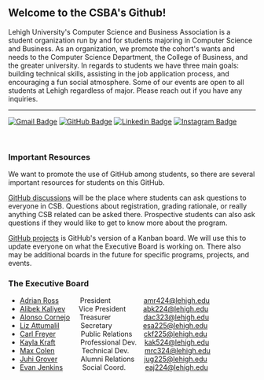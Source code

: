 ## Welcome to the CSBA's Github!

Lehigh University's Computer Science and Business Association is a student organization run by and for students majoring in Computer Science and Business. As an organization, we promote the cohort's wants and needs to the Computer Science Department, the College of Business, and the greater university. In regards to students we have three main goals: building technical skills, assisting in the job application process, and encouraging a fun social atmosphere. Some of our events are open to all students at Lehigh regardless of major. Please reach out if you have any inquiries.

---
[![Gmail Badge](https://img.shields.io/badge/-@incsba-ea4335?style=flat-square&labelColor=ea4335&logo=gmail&logoColor=white&link=https://mailto:incsba@lehigh.edu)](mailto:incsba@lehigh.edu)
[![GitHub Badge](https://img.shields.io/badge/-@Lehigh_CSB-%2312100E?style=flat-square&logo=GitHub&logoColor=white&link=https://www.github.com/Lehigh-CSB/)](https://www.github.com/Lehigh-CSB/)
[![Linkedin Badge](https://img.shields.io/badge/-@Lehigh_CSB-blue?style=flat-square&logo=Linkedin&logoColor=white&link=https://www.linkedin.com/groups/4481359/)](https://www.linkedin.com/groups/4481359/)
[![Instagram Badge](https://img.shields.io/badge/-@lehighcsb-e1306c?style=flat-square&labelColor=e1306c&logo=instagram&logoColor=white&link=https://www.instagram.com/lehighcsb/)](https://www.instagram.com/lehighcsb/)

<br />

### Important Resources

We want to promote the use of GitHub among students, so there are several important resources for students on this GitHub. 

[GitHub discussions](https://github.com/orgs/Lehigh-CSB/discussions) will be the place where students can ask questions to everyone in CSB. Questions about registration, grading rationale, or really anything CSB related can be asked there. Prospective students can also ask questions if they would like to get to know more about the program.

[GitHub projects](https://github.com/orgs/Lehigh-CSB/projects?type=beta) is GitHub's version of a Kanban board. We will use this to update everyone on what the Executive Board is working on. There also may be additional boards in the future for specific programs, projects, and events.

### The Executive Board

* [Adrian Ross](https://github.com/adrianmross) &nbsp;&nbsp;&nbsp;&nbsp;&nbsp;&nbsp;&nbsp;&nbsp;&nbsp; President &nbsp;&nbsp;&nbsp;&nbsp;&nbsp;&nbsp;&nbsp;&nbsp;&nbsp;&nbsp;&nbsp;&nbsp;&nbsp;&nbsp;&nbsp; amr424@lehigh.edu
* [Alibek Kaliyev](https://github.com/abekek) &nbsp;&nbsp;&nbsp;&nbsp;&nbsp; Vice President &nbsp;&nbsp;&nbsp;&nbsp;&nbsp;&nbsp;&nbsp; abk224@lehigh.edu
* [Alonso Cornejo](https://github.com/AlonsoCornejo) &nbsp;&nbsp;&nbsp; Treasurer &nbsp;&nbsp;&nbsp;&nbsp;&nbsp;&nbsp;&nbsp;&nbsp;&nbsp;&nbsp;&nbsp;&nbsp;&nbsp;&nbsp;&nbsp; dac323@lehigh.edu
* [Liz Attumalil](https://github.com/GIRvB6162) &nbsp;&nbsp;&nbsp;&nbsp;&nbsp;&nbsp;&nbsp;&nbsp;&nbsp; Secretary &nbsp;&nbsp;&nbsp;&nbsp;&nbsp;&nbsp;&nbsp;&nbsp;&nbsp;&nbsp;&nbsp;&nbsp;&nbsp;&nbsp; esa225@lehigh.edu
* [Carl Freyer](https://github.com/CarlFreyer) &nbsp;&nbsp;&nbsp;&nbsp;&nbsp;&nbsp;&nbsp;&nbsp;&nbsp;&nbsp;&nbsp; Public Relations &nbsp;&nbsp;&nbsp;&nbsp; ckf225@lehigh.edu
* [Kayla Kraft](https://github.com/kaylaak) &nbsp;&nbsp;&nbsp;&nbsp;&nbsp;&nbsp;&nbsp;&nbsp;&nbsp;&nbsp;&nbsp; Professional Dev. &nbsp;&nbsp; kak524@lehigh.edu
* [Max Colen](https://github.com/Mlepic1114) &nbsp;&nbsp;&nbsp;&nbsp;&nbsp;&nbsp;&nbsp;&nbsp;&nbsp;&nbsp;&nbsp;&nbsp; Technical Dev. &nbsp;&nbsp;&nbsp;&nbsp;&nbsp;&nbsp; mrc324@lehigh.edu
* [Juhi Grover](https://github.com/juhigrover) &nbsp;&nbsp;&nbsp;&nbsp;&nbsp;&nbsp;&nbsp;&nbsp;&nbsp;&nbsp; Alumni Relations &nbsp;&nbsp;&nbsp; jug225@lehigh.edu
* [Evan Jenkins](https://github.com/EvanJenkins27) &nbsp;&nbsp;&nbsp;&nbsp;&nbsp;&nbsp;&nbsp;&nbsp; Social Coord. &nbsp;&nbsp;&nbsp;&nbsp;&nbsp;&nbsp;&nbsp;&nbsp; eaj224@lehigh.edu
